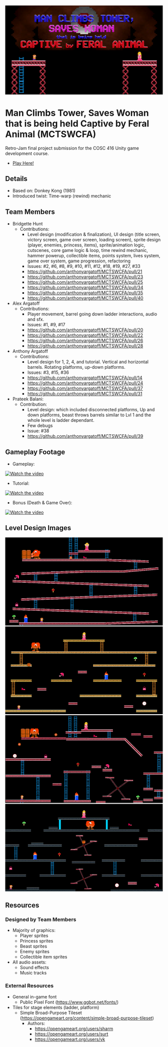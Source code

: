 ![Title Screen](./Screenshots/title.png)

# Man Climbs Tower, Saves Woman that is being held Captive by Feral Animal (MCTSWCFA)
Retro-Jam final project submission for the COSC 416 Unity game development course.

* [Play Here!](https://bhunt02.itch.io/mctswcfa)

## Details
* Based on: Donkey Kong (1981)
* Introduced twist: Time-warp (rewind) mechanic

## Team Members
- Bridgette Hunt
  - Contributions:
    - Level design (modification & finalization), UI design (title screen, victory screen, game over screen, loading screen), sprite design (player, enemies, princess, items), sprite/animation logic, cutscenes, core game logic & loop, time rewind mechanic, hammer powerup, collectible items, points system, lives system, game over system, game progression, refactoring
    - Issues: #2, #6, #8, #9, #10, #11, #12, #18, #19, #27, #33
    - https://github.com/anthonyargatoff/MCTSWCFA/pull/21
    - https://github.com/anthonyargatoff/MCTSWCFA/pull/23
    - https://github.com/anthonyargatoff/MCTSWCFA/pull/25
    - https://github.com/anthonyargatoff/MCTSWCFA/pull/34
    - https://github.com/anthonyargatoff/MCTSWCFA/pull/35  
    - https://github.com/anthonyargatoff/MCTSWCFA/pull/40
- Alex Argatoff
  - Contributions:
    - Player movement, barrel going down ladder interactions, audio and sfx. 
    - Issues: #1, #9, #17
    - https://github.com/anthonyargatoff/MCTSWCFA/pull/20
    - https://github.com/anthonyargatoff/MCTSWCFA/pull/22
    - https://github.com/anthonyargatoff/MCTSWCFA/pull/26
    - https://github.com/anthonyargatoff/MCTSWCFA/pull/28
- Anthony Argatoff
  - Contributions:
    - Level design for 1, 2, 4, and tutorial. Vertical and horizontal barrels. Rotating platforms, up-down platforms.
    - Issues: #3, #15, #36
    - https://github.com/anthonyargatoff/MCTSWCFA/pull/14
    - https://github.com/anthonyargatoff/MCTSWCFA/pull/24
    - https://github.com/anthonyargatoff/MCTSWCFA/pull/37
    - https://github.com/anthonyargatoff/MCTSWCFA/pull/31
- Prateek Balani: 
  - Contribution:
    - Level design: which included disconnected platforms, Up and down platforms, beast throws barrels similar to Lvl 1 and the whole level is ladder dependant.
    - Few debugs
    - Issue: #38
    - https://github.com/anthonyargatoff/MCTSWCFA/pull/39

## Gameplay Footage
* Gameplay:

[![Watch the video](https://img.youtube.com/vi/amnsUqdgFEs/0.jpg)](https://youtu.be/amnsUqdgFEs)

* Tutorial:
  
[![Watch the video](https://img.youtube.com/vi/ybdsnfmNqsc/0.jpg)](https://youtu.be/ybdsnfmNqsc)

* Bonus (Death & Game Over):

[![Watch the video](https://img.youtube.com/vi/b0v3ZtPMr-k/0.jpg)](https://youtu.be/b0v3ZtPMr-k)

## Level Design Images
![Level 1](./Screenshots/lv1.png)
![Level 2](./Screenshots/lv2.png)
![Level 3](./Screenshots/lv3.png)
![Level 4](./Screenshots/lv4.png)

## Resources

### Designed by Team Members
- Majority of graphics:
  - Player sprites
  - Princess sprites
  - Beast sprites
  - Enemy sprites
  - Collectible item sprites
- All audio assets:
  - Sound effects
  - Music tracks

### External Resources
* General in-game font
  * Public Pixel Font (https://www.ggbot.net/fonts/)
* Tiles for stage elements (ladder, platform)
  * Simple Broad-Purpose Tileset (https://opengameart.org/content/simple-broad-purpose-tileset)
    * Authors: 
      * https://opengameart.org/users/sharm
      * https://opengameart.org/users/surt
      * https://opengameart.org/users/vk
